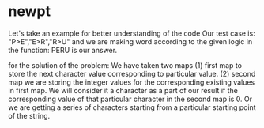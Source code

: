 # newpt
Let's take an example for better understanding of the code
Our test case is: "P>E","E>R","R>U" 
and we are making word according to the given logic in the function:
PERU is our answer.

for the solution of the problem:
We have taken two maps
(1) first map to store the next character value corresponding to particular value.
(2) second map we are storing the integer values for the corresponding existing values in first map.
We will consider it a character as a part of our result if the corresponding value of that particular character in the second map is 0.
Or we are getting a series of characters starting from a particular starting point of the string.

